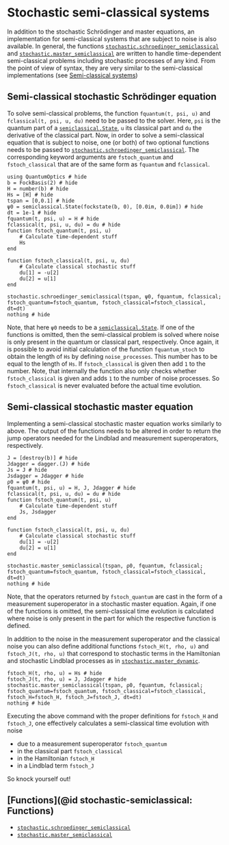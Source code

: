 # Stochastic semi-classical systems

In addition to the stochastic Schrödinger and master equations, an implementation for semi-classical systems that are subject to noise is also available. In general, the functions [`stochastic.schroedinger_semiclassical`](@ref) and [`stochastic.master_semiclassical`](@ref) are written to handle time-dependent semi-classical problems including stochastic processes of any kind. From the point of view of syntax, they are very similar to the semi-classical implementations (see [Semi-classical systems](@ref))

## Semi-classical stochastic Schrödinger equation

To solve semi-classical problems, the function `fquantum(t, psi, u)` and `fclassical(t, psi, u, du)` need to be passed to the solver. Here, `psi` is the quantum part of a [`semiclassical.State`](@ref), `u` its classical part and `du` the derivative of the classical part. Now, in order to solve a semi-classical equation that is subject to noise, one (or both) of two optional functions needs to be passed to [`stochastic.schroedinger_semiclassical`](@ref). The corresponding keyword arguments are `fstoch_quantum` and `fstoch_classical` that are of the same form as `fquantum` and `fclassical`.

```@example stochastic-semiclassical
using QuantumOptics # hide
b = FockBasis(2) # hide
H = number(b) # hide
Hs = [H] # hide
tspan = [0,0.1] # hide
ψ0 = semiclassical.State(fockstate(b, 0), [0.0im, 0.0im]) # hide
dt = 1e-1 # hide
fquantum(t, psi, u) = H # hide
fclassical(t, psi, u, du) = du # hide
function fstoch_quantum(t, psi, u)
    # Calculate time-dependent stuff
    Hs
end

function fstoch_classical(t, psi, u, du)
    # Calculate classical stochastic stuff
    du[1] = -u[2]
    du[2] = u[1]
end

stochastic.schroedinger_semiclassical(tspan, ψ0, fquantum, fclassical; fstoch_quantum=fstoch_quantum, fstoch_classical=fstoch_classical, dt=dt)
nothing # hide
```

Note, that here `ψ0` needs to be a [`semiclassical.State`](@ref). If one of the functions is omitted, then the semi-classical problem is solved where noise is only present in the quantum or classical part, respectively. Once again, it is possible to avoid initial calculation of the function `fquantum_stoch` to obtain the length of `Hs` by defining `noise_processes`. This number has to be equal to the length of `Hs`. If `fstoch_classical` is given then add `1` to the number. Note, that internally the function also only checks whether `fstoch_classical` is given and adds `1` to the number of noise processes. So `fstoch_classical` is never evaluated before the actual time evolution.

## Semi-classical stochastic master equation

Implementing a semi-classical stochastic master equation works similarly to above. The output of the functions needs to be altered in order to return the jump operators needed for the Lindblad and measurement superoperators, respectively.

```@example stochastic-semiclassical
J = [destroy(b)] # hide
Jdagger = dagger.(J) # hide
Js = J # hide
Jsdagger = Jdagger # hide
ρ0 = ψ0 # hide
fquantum(t, psi, u) = H, J, Jdagger # hide
fclassical(t, psi, u, du) = du # hide
function fstoch_quantum(t, psi, u)
    # Calculate time-dependent stuff
    Js, Jsdagger
end

function fstoch_classical(t, psi, u, du)
    # Calculate classical stochastic stuff
    du[1] = -u[2]
    du[2] = u[1]
end

stochastic.master_semiclassical(tspan, ρ0, fquantum, fclassical; fstoch_quantum=fstoch_quantum, fstoch_classical=fstoch_classical, dt=dt)
nothing # hide
```

Note, that the operators returned by `fstoch_quantum` are cast in the form of a measurement superoperator in a stochastic master equation. Again, if one of the functions is omitted, the semi-classical time evolution is calculated where noise is only present in the part for which the respective function is defined.

In addition to the noise in the measurement superoperator and the classical noise you can also define additional functions `fstoch_H(t, rho, u)` and `fstoch_J(t, rho, u)` that correspond to stochastic terms in the Hamiltonian and stochastic Lindblad processes as in [`stochastic.master_dynamic`](@ref).

```@example stochastic-semiclassical
fstoch_H(t, rho, u) = Hs # hide
fstoch_J(t, rho, u) = J, Jdagger # hide
stochastic.master_semiclassical(tspan, ρ0, fquantum, fclassical; fstoch_quantum=fstoch_quantum, fstoch_classical=fstoch_classical, fstoch_H=fstoch_H, fstoch_J=fstoch_J, dt=dt)
nothing # hide
```

Executing the above command with the proper definitions for `fstoch_H` and `fstoch_J`, one effectively calculates a semi-classical time evolution with noise

- due to a measurement superoperator `fstoch_quantum`
- in the classical part `fstoch_classical`
- in the Hamiltonian `fstoch_H`
- in a Lindblad term `fstoch_J`

So knock yourself out!

## [Functions](@id stochastic-semiclassical: Functions)

* [`stochastic.schroedinger_semiclassical`](@ref)
* [`stochastic.master_semiclassical`](@ref)
